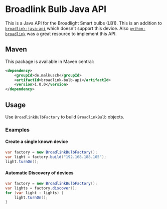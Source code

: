 # Broadlink Bulb Java API

This is a Java API for the Broadlight Smart bulbs (LB1). This is an addition to [`broadlink-java-api`](https://github.com/mob41/broadlink-java-api)
which doesn't support this device. Also [`python-broadlink`](https://github.com/mjg59/python-broadlink/) was a great resource to implement this API.

## Maven

This package is available in Maven central:
```xml
<dependency>
    <groupId>de.malkusch</groupId>
    <artifactId>broadlink-bulb-api</artifactId>
    <version>1.0.0</version>
</dependency>
```

## Usage

Use `BroadlinkBulbFactory` to build `BroadlinkBulb` objects.

### Examples

#### Create a single known device

```java
var factory = new BroadlinkBulbFactory();
var light = factory.build("192.168.188.105");
light.turnOn();
```

#### Automatic Discovery of devices

```java
var factory = new BroadlinkBulbFactory();
var lights = factory.discover();
for (var light : lights) {
    light.turnOn();
}
```
